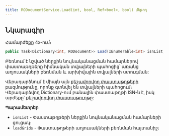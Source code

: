 ```yaml
---
title: RODocumentService.Load(int, bool, Ref<bool>, bool) մեթոդ  
---
```


## Նկարագիր

Համարժեքը 4x-ում։ []()

```c#
public Task<Dictionary<int, RODocument>> Load(IEnumerable<int> isnList, bool loadGrids = false)
```

Բեռնում է նշված ներքին նույնականացման համարներով փաստաթղթերը հիմնական տվյալների պահոցից՝ առանց աղյուսակների բեռնման և արխիվային տվյալների ստուգման:

Վերադարձնում է միայն այն [քեշավորվող փաստաթղթերի](../../types/RODocument.md) բազմությունը, որոնք գտնվել են տվյալների պահոցում։
Վերադարձվող Dictionary-ում բանալին փաստաթղթի ISN-ն է, իսկ արժեքը՝ [քեշավորվող փաստաթուղթը](../../types/RODocument.md)։

**Պարամետրեր**

* `isnList` - Փաստաթղթերի ներքին նույնականացման համարների ցուցակ։
* `loadGrids` - Փաստաթղթերի աղյուսակների բեռնման հայտանիշ։

